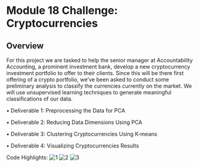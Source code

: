 # Module 18 Challenge: Cryptocurrencies

## Overview

For this project we are tasked to help the senior manager at Accountability Accounting, a prominent investment bank, develop a new cryptocurrency investment portfolio to offer to their clients. Since this will be there first offering of a crypto portfolio, we’ve been asked to conduct some preliminary analysis to classify the currencies currently on the market. We will use unsupervised learning techniques to generate meaningful classifications of our data.

•	Deliverable 1: Preprocessing the Data for PCA

•	Deliverable 2: Reducing Data Dimensions Using PCA

•	Deliverable 3: Clustering Cryptocurrencies Using K-means

•	Deliverable 4: Visualizing Cryptocurrencies Results

Code Highlights:
![1](https://user-images.githubusercontent.com/88041368/143664201-8ba72f0a-2044-4be5-9f29-5bfcfe10cb47.jpg)
![2](https://user-images.githubusercontent.com/88041368/143664202-a7776d3c-264b-4114-90a5-9a819b44833b.jpg)
![3](https://user-images.githubusercontent.com/88041368/143664203-e83de744-a01b-4c46-9a68-05c433a43952.jpg)
